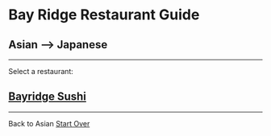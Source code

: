 # Bay Ridge Restaurant Guide
## Asian --> Japanese
---
Select a restaurant:
## [Bayridge Sushi](https://www.brsushi.com/)
---
Back to Asian
[Start Over](../home.md)